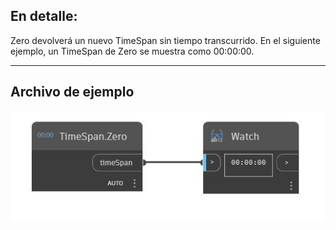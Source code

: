 ## En detalle:
Zero devolverá un nuevo TimeSpan sin tiempo transcurrido. En el siguiente ejemplo, un TimeSpan de Zero se muestra como 00:00:00.
___
## Archivo de ejemplo

![Zero](./DSCore.TimeSpan.Zero_img.jpg)

